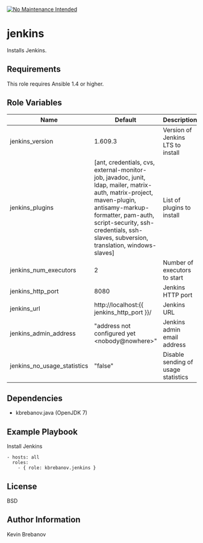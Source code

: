[![No Maintenance Intended](http://unmaintained.tech/badge.svg)](http://unmaintained.tech/)

jenkins
=======

Installs Jenkins.

Requirements
------------

This role requires Ansible 1.4 or higher.

Role Variables
--------------

| Name                        | Default                                                                                                                                                                                                                                            | Description                         |
|-----------------------------|----------------------------------------------------------------------------------------------------------------------------------------------------------------------------------------------------------------------------------------------------|-------------------------------------|
| jenkins_version             | 1.609.3                                                                                                                                                                                                                                            | Version of Jenkins LTS to install   |
| jenkins_plugins             | [ant, credentials, cvs, external-monitor-job, javadoc, junit, ldap, mailer, matrix-auth, matrix-project, maven-plugin, antisamy-markup-formatter, pam-auth, script-security, ssh-credentials, ssh-slaves, subversion, translation, windows-slaves] | List of plugins to install          |
| jenkins_num_executors       | 2                                                                                                                                                                                                                                                  | Number of executors to start        |
| jenkins_http_port           | 8080                                                                                                                                                                                                                                               | Jenkins HTTP port                   |
| jenkins_url                 | http://localhost:{{ jenkins_http_port }}/                                                                                                                                                                                                          | Jenkins URL                         |
| jenkins_admin_address       | "address not configured yet &lt;nobody@nowhere&gt;"                                                                                                                                                                                                | Jenkins admin email address         |
| jenkins_no_usage_statistics | "false"                                                                                                                                                                                                                                            | Disable sending of usage statistics |

Dependencies
------------

- kbrebanov.java (OpenJDK 7)

Example Playbook
----------------

Install Jenkins
```
- hosts: all
  roles:
    - { role: kbrebanov.jenkins }
```

License
-------

BSD

Author Information
------------------

Kevin Brebanov
